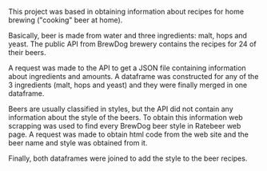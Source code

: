 This project was based in obtaining information about recipes for home brewing ("cooking" beer at home).

Basically, beer is made from water and three ingredients: malt, hops and yeast. The public API from BrewDog brewery contains the recipes for 24 of their beers. 

A request was made to the API to get a JSON file containing information about ingredients and amounts. A dataframe was constructed for any of the 3 ingredients (malt, hops and yeast) and they were finally merged in one dataframe.

Beers are usually classified in styles, but the API did not contain any information about the style of the beers. To obtain this information web scrapping was used to find every BrewDog beer style in Ratebeer web page. A request was made to obtain html code from the web site and the beer name and style was obtained from it.

Finally, both dataframes were joined to add the style to the beer recipes.
